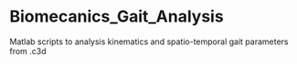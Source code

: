 # Biomecanics_Gait_Analysis
Matlab scripts to analysis kinematics and spatio-temporal gait parameters from .c3d
